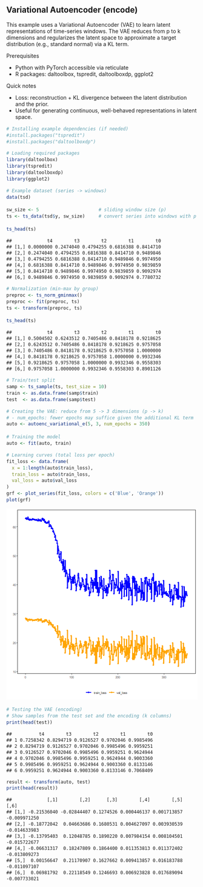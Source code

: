 ## Variational Autoencoder (encode)

This example uses a Variational Autoencoder (VAE) to learn latent representations of time-series windows. The VAE reduces from p to k dimensions and regularizes the latent space to approximate a target distribution (e.g., standard normal) via a KL term.

Prerequisites
- Python with PyTorch accessible via reticulate
- R packages: daltoolbox, tspredit, daltoolboxdp, ggplot2

Quick notes
- Loss: reconstruction + KL divergence between the latent distribution and the prior.
- Useful for generating continuous, well-behaved representations in latent space.


``` r
# Installing example dependencies (if needed)
#install.packages("tspredit")
#install.packages("daltoolboxdp")
```


``` r
# Loading required packages
library(daltoolbox)
library(tspredit)
library(daltoolboxdp)
library(ggplot2)
```


``` r
# Example dataset (series -> windows)
data(tsd)

sw_size <- 5                      # sliding window size (p)
ts <- ts_data(tsd$y, sw_size)     # convert series into windows with p columns

ts_head(ts)
```

```
##             t4        t3        t2        t1        t0
## [1,] 0.0000000 0.2474040 0.4794255 0.6816388 0.8414710
## [2,] 0.2474040 0.4794255 0.6816388 0.8414710 0.9489846
## [3,] 0.4794255 0.6816388 0.8414710 0.9489846 0.9974950
## [4,] 0.6816388 0.8414710 0.9489846 0.9974950 0.9839859
## [5,] 0.8414710 0.9489846 0.9974950 0.9839859 0.9092974
## [6,] 0.9489846 0.9974950 0.9839859 0.9092974 0.7780732
```


``` r
# Normalization (min-max by group)
preproc <- ts_norm_gminmax()
preproc <- fit(preproc, ts)
ts <- transform(preproc, ts)

ts_head(ts)
```

```
##             t4        t3        t2        t1        t0
## [1,] 0.5004502 0.6243512 0.7405486 0.8418178 0.9218625
## [2,] 0.6243512 0.7405486 0.8418178 0.9218625 0.9757058
## [3,] 0.7405486 0.8418178 0.9218625 0.9757058 1.0000000
## [4,] 0.8418178 0.9218625 0.9757058 1.0000000 0.9932346
## [5,] 0.9218625 0.9757058 1.0000000 0.9932346 0.9558303
## [6,] 0.9757058 1.0000000 0.9932346 0.9558303 0.8901126
```


``` r
# Train/test split
samp <- ts_sample(ts, test_size = 10)
train <- as.data.frame(samp$train)
test  <- as.data.frame(samp$test)
```


``` r
# Creating the VAE: reduce from 5 -> 3 dimensions (p -> k)
# - num_epochs: fewer epochs may suffice given the additional KL term
auto <- autoenc_variational_e(5, 3, num_epochs = 350)

# Training the model
auto <- fit(auto, train)
```


``` r
# Learning curves (total loss per epoch)
fit_loss <- data.frame(
  x = 1:length(auto$train_loss),
  train_loss = auto$train_loss,
  val_loss = auto$val_loss
)
grf <- plot_series(fit_loss, colors = c('Blue', 'Orange'))
plot(grf)
```

![plot of chunk unnamed-chunk-7](fig/autoenc_variational_e/unnamed-chunk-7-1.png)


``` r
# Testing the VAE (encoding)
# Show samples from the test set and the encoding (k columns)
print(head(test))
```

```
##          t4        t3        t2        t1        t0
## 1 0.7258342 0.8294719 0.9126527 0.9702046 0.9985496
## 2 0.8294719 0.9126527 0.9702046 0.9985496 0.9959251
## 3 0.9126527 0.9702046 0.9985496 0.9959251 0.9624944
## 4 0.9702046 0.9985496 0.9959251 0.9624944 0.9003360
## 5 0.9985496 0.9959251 0.9624944 0.9003360 0.8133146
## 6 0.9959251 0.9624944 0.9003360 0.8133146 0.7068409
```

``` r
result <- transform(auto, test)
print(head(result))
```

```
##             [,1]        [,2]      [,3]        [,4]        [,5]         [,6]
## [1,] -0.21536040 -0.02844407 0.1274526 0.000446137 0.001713857 -0.009971250
## [2,] -0.18772042  0.04663686 0.1680531 0.004627097 0.003930539 -0.014633983
## [3,] -0.13795403  0.12048785 0.1890220 0.007984154 0.008104501 -0.015722677
## [4,] -0.06631317  0.18247809 0.1864400 0.011353813 0.011372402 -0.013809273
## [5,]  0.00156647  0.21170907 0.1627662 0.009413857 0.016183788 -0.011097107
## [6,]  0.06981792  0.22118549 0.1246693 0.006923828 0.017689094 -0.007733021
```

